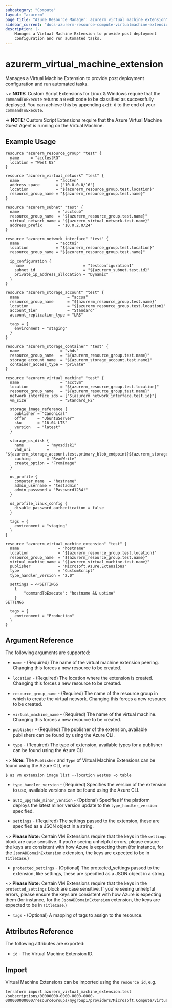 ```yaml
---
subcategory: "Compute"
layout: "azurerm"
page_title: "Azure Resource Manager: azurerm_virtual_machine_extension"
sidebar_current: "docs-azurerm-resource-compute-virtualmachine-extension"
description: |-
    Manages a Virtual Machine Extension to provide post deployment
    configuration and run automated tasks.
---
```


# azurerm_virtual_machine_extension

Manages a Virtual Machine Extension to provide post deployment configuration
and run automated tasks.

~> **NOTE:** Custom Script Extensions for Linux & Windows require that the `commandToExecute` returns a `0` exit code to be classified as successfully deployed. You can achieve this by appending `exit 0` to the end of your `commandToExecute`.

-> **NOTE:** Custom Script Extensions require that the Azure Virtual Machine Guest Agent is running on the Virtual Machine.

## Example Usage

```hcl
resource "azurerm_resource_group" "test" {
  name     = "acctestRG"
  location = "West US"
}

resource "azurerm_virtual_network" "test" {
  name                = "acctvn"
  address_space       = ["10.0.0.0/16"]
  location            = "${azurerm_resource_group.test.location}"
  resource_group_name = "${azurerm_resource_group.test.name}"
}

resource "azurerm_subnet" "test" {
  name                 = "acctsub"
  resource_group_name  = "${azurerm_resource_group.test.name}"
  virtual_network_name = "${azurerm_virtual_network.test.name}"
  address_prefix       = "10.0.2.0/24"
}

resource "azurerm_network_interface" "test" {
  name                = "acctni"
  location            = "${azurerm_resource_group.test.location}"
  resource_group_name = "${azurerm_resource_group.test.name}"

  ip_configuration {
    name                          = "testconfiguration1"
    subnet_id                     = "${azurerm_subnet.test.id}"
    private_ip_address_allocation = "Dynamic"
  }
}

resource "azurerm_storage_account" "test" {
  name                     = "accsa"
  resource_group_name      = "${azurerm_resource_group.test.name}"
  location                 = "${azurerm_resource_group.test.location}"
  account_tier             = "Standard"
  account_replication_type = "LRS"

  tags = {
    environment = "staging"
  }
}

resource "azurerm_storage_container" "test" {
  name                  = "vhds"
  resource_group_name   = "${azurerm_resource_group.test.name}"
  storage_account_name  = "${azurerm_storage_account.test.name}"
  container_access_type = "private"
}

resource "azurerm_virtual_machine" "test" {
  name                  = "acctvm"
  location              = "${azurerm_resource_group.test.location}"
  resource_group_name   = "${azurerm_resource_group.test.name}"
  network_interface_ids = ["${azurerm_network_interface.test.id}"]
  vm_size               = "Standard_F2"

  storage_image_reference {
    publisher = "Canonical"
    offer     = "UbuntuServer"
    sku       = "16.04-LTS"
    version   = "latest"
  }

  storage_os_disk {
    name          = "myosdisk1"
    vhd_uri       = "${azurerm_storage_account.test.primary_blob_endpoint}${azurerm_storage_container.test.name}/myosdisk1.vhd"
    caching       = "ReadWrite"
    create_option = "FromImage"
  }

  os_profile {
    computer_name  = "hostname"
    admin_username = "testadmin"
    admin_password = "Password1234!"
  }

  os_profile_linux_config {
    disable_password_authentication = false
  }

  tags = {
    environment = "staging"
  }
}

resource "azurerm_virtual_machine_extension" "test" {
  name                 = "hostname"
  location             = "${azurerm_resource_group.test.location}"
  resource_group_name  = "${azurerm_resource_group.test.name}"
  virtual_machine_name = "${azurerm_virtual_machine.test.name}"
  publisher            = "Microsoft.Azure.Extensions"
  type                 = "CustomScript"
  type_handler_version = "2.0"

  settings = <<SETTINGS
	{
		"commandToExecute": "hostname && uptime"
	}
SETTINGS

  tags = {
    environment = "Production"
  }
}
```

## Argument Reference

The following arguments are supported:

* `name` - (Required) The name of the virtual machine extension peering. Changing
    this forces a new resource to be created.

* `location` - (Required) The location where the extension is created. Changing
    this forces a new resource to be created.

* `resource_group_name` - (Required) The name of the resource group in which to
    create the virtual network. Changing this forces a new resource to be
    created.

* `virtual_machine_name` - (Required) The name of the virtual machine. Changing
    this forces a new resource to be created.

* `publisher` - (Required) The publisher of the extension, available publishers
    can be found by using the Azure CLI.

* `type` - (Required) The type of extension, available types for a publisher can
    be found using the Azure CLI.

~> **Note:** The `Publisher` and `Type` of Virtual Machine Extensions can be found using the Azure CLI, via:
```shell
$ az vm extension image list --location westus -o table
```

* `type_handler_version` - (Required) Specifies the version of the extension to
    use, available versions can be found using the Azure CLI.

* `auto_upgrade_minor_version` - (Optional) Specifies if the platform deploys
    the latest minor version update to the `type_handler_version` specified.

* `settings` - (Required) The settings passed to the extension, these are
    specified as a JSON object in a string.

~> **Please Note:** Certain VM Extensions require that the keys in the `settings` block are case sensitive. If you're seeing unhelpful errors, please ensure the keys are consistent with how Azure is expecting them (for instance, for the `JsonADDomainExtension` extension, the keys are expected to be in `TitleCase`.)

* `protected_settings` - (Optional) The protected_settings passed to the
    extension, like settings, these are specified as a JSON object in a string.

~> **Please Note:** Certain VM Extensions require that the keys in the `protected_settings` block are case sensitive. If you're seeing unhelpful errors, please ensure the keys are consistent with how Azure is expecting them (for instance, for the `JsonADDomainExtension` extension, the keys are expected to be in `TitleCase`.)

* `tags` - (Optional) A mapping of tags to assign to the resource.

## Attributes Reference

The following attributes are exported:

* `id` - The Virtual Machine Extension ID.

## Import

Virtual Machine Extensions can be imported using the `resource id`, e.g.

```shell
terraform import azurerm_virtual_machine_extension.test /subscriptions/00000000-0000-0000-0000-000000000000/resourceGroups/mygroup1/providers/Microsoft.Compute/virtualMachines/myVM/extensions/hostname
```
